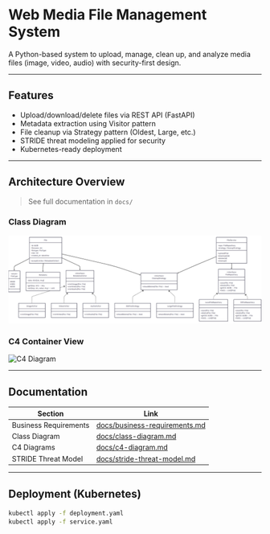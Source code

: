 #  Web Media File Management System

A Python-based system to upload, manage, clean up, and analyze media files (image, video, audio) with security-first design.

---

##  Features

- Upload/download/delete files via REST API (FastAPI)
- Metadata extraction using Visitor pattern
- File cleanup via Strategy pattern (Oldest, Large, etc.)
- STRIDE threat modeling applied for security
- Kubernetes-ready deployment

---

##  Architecture Overview

>  See full documentation in `docs/`

### Class Diagram

![Class Diagram](images/class-diagram.png)

### C4 Container View

![C4 Diagram](images/c4-container.png)

---

##  Documentation

| Section | Link |
|--------|------|
| Business Requirements | [docs/business-requirements.md](docs/business-requirements.md) |
| Class Diagram | [docs/class-diagram.md](docs/class-diagram.md) |
| C4 Diagrams | [docs/c4-diagram.md](docs/c4-diagram.md) |
| STRIDE Threat Model | [docs/stride-threat-model.md](docs/stride-threat-model.md) |

---

##  Deployment (Kubernetes)

```bash
kubectl apply -f deployment.yaml
kubectl apply -f service.yaml